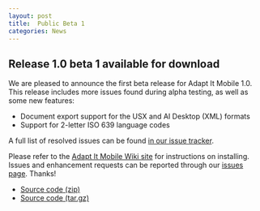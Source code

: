 ```yaml
---
layout: post
title:  Public Beta 1
categories: News
---
```


## Release 1.0 beta 1 available for download

We are pleased to announce the first beta release for Adapt It Mobile 1.0. This release includes more issues found during alpha testing, as well as some new features:

- Document export support for the USX and AI Desktop (XML) formats
- Support for 2-letter ISO 639 language codes

A full list of resolved issues can be found [in our issue tracker](https://github.com/adapt-it/adapt-it-mobile/milestone/6?closed=1).

Please refer to the [Adapt It Mobile Wiki site](https://github.com/adapt-it/adapt-it-mobile/wiki#using-adapt-it-mobile) for instructions on installing. Issues and enhancement requests can be reported through our [issues page](https://github.com/adapt-it/adapt-it-mobile/issues). Thanks!

- [Source code (zip)](https://github.com/adapt-it/adapt-it-mobile/archive/v0.6.0.zip)
- [Source code (tar.gz)](https://github.com/adapt-it/adapt-it-mobile/archive/v0.6.0.tar.gz)
